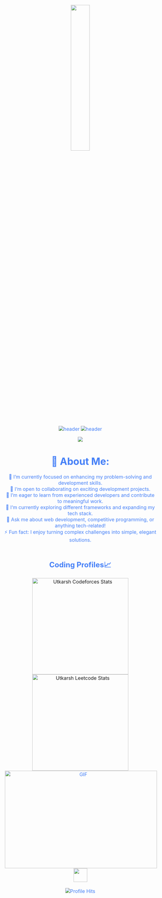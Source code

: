 <p align="center"><img src="animation.gif" width="35%"></p> 
         
<div style=" font-size: medium; color: #447ff7" align=center>  
                                 
  ![header](https://user-images.githubusercontent.com/73928744/182041587-527d010a-80d3-4b57-bd99-c2be13c1a516.png)
 ![header](https://capsule-render.vercel.app/api?type=slice&color=0099ff&height=250&section=header&text=Utkarsh%20Shukla&desc=Welcome%20To%20My%20GitHub%20Profile&fontColor=22272E&fontSize=90&fontAlignY=38&descAlignY=53&descAlign=70.5) 
      

  <!-- 
 
  <img src="https://readme-typing-svg.herokuapp.com?font=Kaushan+Script&size=40&duration=3500&color=447FF7&background=FFFFFF00&center=true&vCenter=true&width=650&height=55&lines=+JUST+CP+THESE+DAYS+.....!!" alt="Utkarsh Shukla" width="650" height="55">  -->
  
  
<p  align="center">
<img src="https://user-images.githubusercontent.com/73097560/115834477-dbab4500-a447-11eb-908a-139a6edaec5c.gif">             
<p>
  

# 💫 About Me:
🔭 I’m currently focused on enhancing my problem-solving and development skills.<br>👯 I’m open to collaborating on exciting development projects.<br>🤝 I’m eager to learn from experienced developers and contribute to meaningful work.<br>🌱 I’m currently exploring different frameworks and expanding my tech stack.<br>💬 Ask me about web development, competitive programming, or anything tech-related!<br>⚡ Fun fact: I enjoy turning complex challenges into simple, elegant solutions.<br><br>


## Coding Profiles📈

<span>
<a href="https://codeforces.com/profile/__utkarsh__07">
<img height="316" src="https://codeforces-readme-stats.vercel.app/api/card?username=__utkarsh__07&theme=github_dark&force_username=true&border_color=404040" alt="Utkarsh Codeforces Stats"/>
</a>
<a href="https://leetcode.com/u/utkarsh_1007/">
<img height="316" src="https://leetcard.jacoblin.cool/utkarsh_1007?theme=dark&font=Ubuntu&cache=14400&ext=contest&sheets=https://gist.githubusercontent.com/RedHeadphone/5e715e284c89cace8f5fa09f7fb930b8/raw/ec0be570f114124b1a2156a660d67baa0ab5639d/leetcode_stats_card.css" alt="Utkarsh Leetcode Stats"/>
</a>

<img align="right" alt="GIF" src="https://github.com/abhisheknaiidu/abhisheknaiidu/blob/master/code.gif?raw=true" width="500" height="320" />

<!-- <a href="https://app.daily.dev/Utkarsh_shukla"><img src="https://api.daily.dev/devcards/b88746ad55b249aebd019401b6a24655.png?r=8sh" width="300" alt="Utkarsh_Shukla's Dev Card"/></a> -->


## <img src="https://github.com/TheDudeThatCode/TheDudeThatCode/blob/master/Assets/Developer.gif" width="45px">

<!-- 📊 **This week i spent my time on:** -->
<!--START_SECTION:waka-->

<!-- ```text
CF/LC        8 hrs 30 mins   ████████████████████▓░░░░   70.87 %
Amazon_SDE   2 hrs 22 mins   ██▓░░░░░░░░░░░░░░░░░░░░░░   20.18 %
Algorithm    1 hrs 5 mins    █░░░░░░░░░░░░░░░░░░░░░░░░   10.40 %
Development  1 hrs 1 mins    ▒░░░░░░░░░░░░░░░░░░░░░░░░   5.25 %
Other        5 hrs           ▒░░░░░░░░░░░░░░░░░░░░░░░░   3.76 %
``` -->
<!--END_SECTION:waka-->


 ![Profile Hits](https://hits.seeyoufarm.com/api/count/incr/badge.svg?url=https%3A%2F%2Fgithub.com%2Futkarsh2338%2Fhit-counter)

<!-- ![Top Langs](https://activity-graph.herokuapp.com/graph?username=utkarsh2338&theme=minimal) 



![header](https://capsule-render.vercel.app/api?type=wave&color=0099ff&height=150&section=footer)
